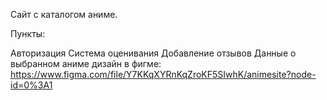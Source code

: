 Сайт с каталогом аниме.

Пункты:

Авторизация
Система оценивания
Добавление отзывов
Данные о выбранном аниме
дизайн в фигме: https://www.figma.com/file/Y7KKqXYRnKqZroKF5SIwhK/animesite?node-id=0%3A1
